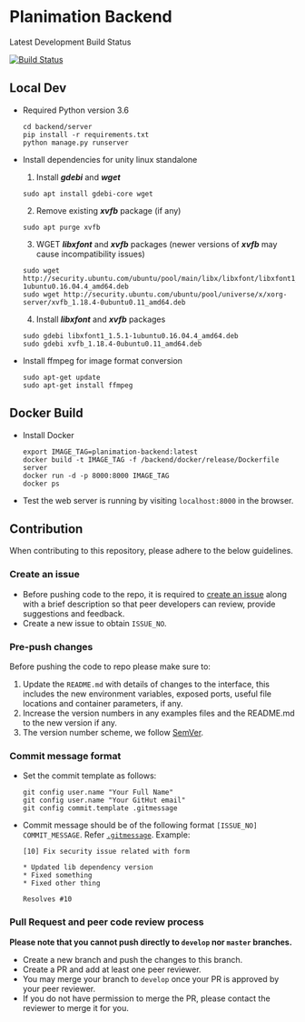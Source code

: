 # Planimation Backend

Latest Development Build Status

[![Build Status](https://travis-ci.org/planimation/backend.svg?branch=develop)](https://travis-ci.org/planimation/backend)


## Local Dev 

- Required Python version 3.6

    ```
    cd backend/server
    pip install -r requirements.txt
    python manage.py runserver
    ```

- Install dependencies for unity linux standalone

    1. Install ***gdebi*** and ***wget***

    ```Shell
    sudo apt install gdebi-core wget
    ```

    2. Remove existing ***xvfb*** package (if any)
    
    ```Shell
    sudo apt purge xvfb
    ```
    
    3. WGET ***libxfont*** and ***xvfb*** packages (newer versions of ***xvfb*** may cause incompatibility issues)

    ```Shell
    sudo wget http://security.ubuntu.com/ubuntu/pool/main/libx/libxfont/libxfont1_1.5.1-1ubuntu0.16.04.4_amd64.deb
    sudo wget http://security.ubuntu.com/ubuntu/pool/universe/x/xorg-server/xvfb_1.18.4-0ubuntu0.11_amd64.deb
    ```

    4. Install ***libxfont*** and ***xvfb*** packages

    ```Shell
    sudo gdebi libxfont1_1.5.1-1ubuntu0.16.04.4_amd64.deb
    sudo gdebi xvfb_1.18.4-0ubuntu0.11_amd64.deb
    ```

- Install ffmpeg for image format conversion

    ```Shell
    sudo apt-get update
    sudo apt-get install ffmpeg
    ```

## Docker Build

- Install Docker

    ```
    export IMAGE_TAG=planimation-backend:latest
    docker build -t IMAGE_TAG -f /backend/docker/release/Dockerfile server
    docker run -d -p 8000:8000 IMAGE_TAG
    docker ps
    ```

- Test the web server is running by visiting `localhost:8000` in the browser.

## Contribution

When contributing to this repository, please adhere to the below guidelines.

### Create an issue

- Before pushing code to the repo, it is required to [create an issue](https://github.com/planimation/backend/issues) along with a brief description so that peer developers can review, provide suggestions and feedback.
- Create a new issue to obtain `ISSUE_NO`.

### Pre-push changes

Before pushing the code to repo please make sure to:

1. Update the `README.md` with details of changes to the interface, this includes the new environment 
   variables, exposed ports, useful file locations and container parameters, if any.
2. Increase the version numbers in any examples files and the README.md to the new version if any. 
3. The version number scheme, we follow [SemVer](http://semver.org/).

### Commit message format

- Set the commit template as follows:
    ```
    git config user.name "Your Full Name"
    git config user.name "Your GitHut email"
    git config commit.template .gitmessage
    ```
- Commit message should be of the following format `[ISSUE_NO] COMMIT_MESSAGE`. Refer [`.gitmessage`](.gitmessage). Example:
    ```
    [10] Fix security issue related with form
    
    * Updated lib dependency version
    * Fixed something
    * Fixed other thing
    
    Resolves #10
    ```

### Pull Request and peer code review process

**Please note that you cannot push directly to `develop` nor `master` branches.**

- Create a new branch and push the changes to this branch.
- Create a PR and add at least one peer reviewer.
- You may merge your branch to `develop` once your PR is approved by your peer reviewer.
- If you do not have permission to merge the PR, please contact the reviewer to merge it for you.
